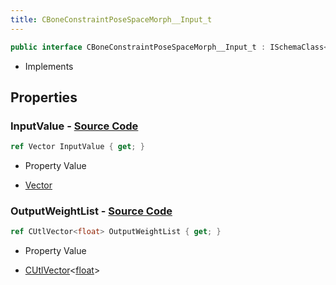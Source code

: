 ```yaml
---
title: CBoneConstraintPoseSpaceMorph__Input_t
---
```


```csharp
public interface CBoneConstraintPoseSpaceMorph__Input_t : ISchemaClass<CBoneConstraintPoseSpaceMorph__Input_t>, ISchemaField, ISchemaClass, INativeHandle
```

- Implements

## Properties

### **InputValue** - [Source Code](https://github.com/swiftly-solution/swiftlys2/blob/main/managed/src/SwiftlyS2.Generated/Schemas/Interfaces/CBoneConstraintPoseSpaceMorph__Input_t.cs#L16)

```csharp
ref Vector InputValue { get; }
```

- Property Value

- [Vector](/docs/api/shared/natives/vector)

### **OutputWeightList** - [Source Code](https://github.com/swiftly-solution/swiftlys2/blob/main/managed/src/SwiftlyS2.Generated/Schemas/Interfaces/CBoneConstraintPoseSpaceMorph__Input_t.cs#L18)

```csharp
ref CUtlVector<float> OutputWeightList { get; }
```

- Property Value

- [CUtlVector](/docs/api/-1)<[float](https://learn.microsoft.com/dotnet/api/system.single)>


